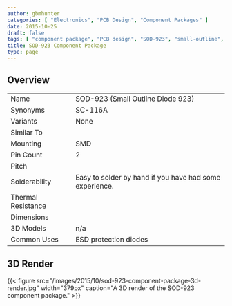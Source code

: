 ```yaml
---
author: gbmhunter
categories: [ "Electronics", "PCB Design", "Component Packages" ]
date: 2015-10-25
draft: false
tags: [ "component package", "PCB design", "SOD-923", "small-outline", "diode" ]
title: SOD-923 Component Package
type: page
---
```


## Overview

<table>
<tbody>
<tr >
<td >Name</td>
<td >SOD-923 (Small Outline Diode 923)
</td></tr><tr >
<td >Synonyms
</td>
<td>SC-116A</td></tr><tr >
<td >Variants
</td>
<td >None
</td></tr><tr >
<td >Similar To
</td>
<td > 
</td></tr><tr >
<td >Mounting
</td>
<td >SMD
</td></tr><tr >
<td >Pin Count
</td>
<td >2
</td></tr><tr >
<td >Pitch
</td>
<td > 
</td></tr><tr >
<td >Solderability
</td>
<td >Easy to solder by hand if you have had some experience.
</td></tr><tr >
<td >Thermal Resistance
</td>
<td > 
</td></tr><tr >
<td >Dimensions
</td>
<td ></td></tr>
<tr >
<td >3D Models</td>
<td >n/a</td>
</tr>
<tr>
<td >Common Uses</td>
<td>ESD protection diodes</td>
</tr>
</tbody>
</table>

## 3D Render

{{< figure src="/images/2015/10/sod-923-component-package-3d-render.jpg" width="379px" caption="A 3D render of the SOD-923 component package."  >}}

